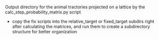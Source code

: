 Output directory for the animal tractories projected on a lattice by the calc_step_probability_matrix.py script

- copy the fix scripts into the relative_target or fixed_target subdirs right after calculating the matrices, and run them to create a subdirectory structure for better organization